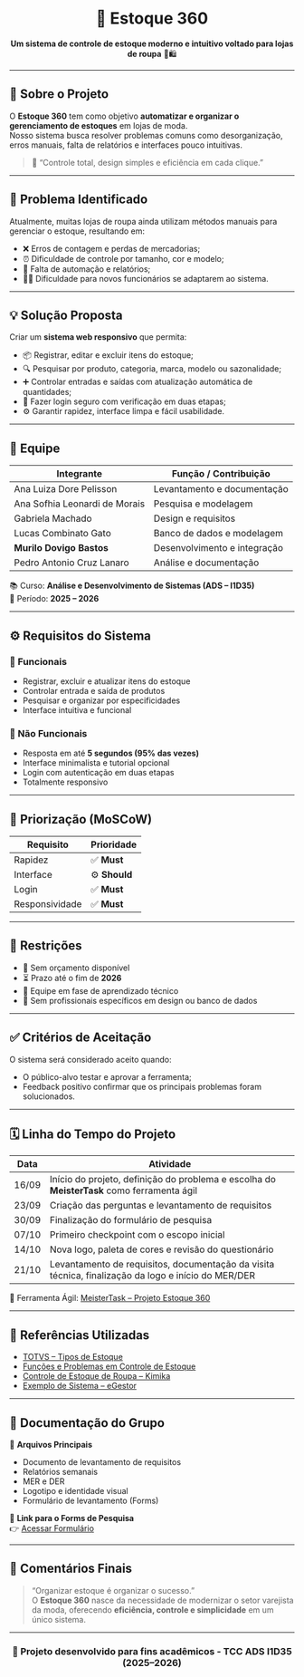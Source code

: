 <h1 align="center">🧥 Estoque 360</h1>

<p align="center">
  <b>Um sistema de controle de estoque moderno e intuitivo voltado para lojas de roupa</b> 👗🛍️  
</p>

<hr>

## 📘 Sobre o Projeto

O **Estoque 360** tem como objetivo **automatizar e organizar o gerenciamento de estoques** em lojas de moda.  
Nosso sistema busca resolver problemas comuns como desorganização, erros manuais, falta de relatórios e interfaces pouco intuitivas.  

> 🎯 “Controle total, design simples e eficiência em cada clique.”

<hr>

## 🧩 Problema Identificado

Atualmente, muitas lojas de roupa ainda utilizam métodos manuais para gerenciar o estoque, resultando em:
- ❌ Erros de contagem e perdas de mercadorias;  
- ⏰ Dificuldade de controle por tamanho, cor e modelo;  
- 🧾 Falta de automação e relatórios;  
- 🧍‍♀️ Dificuldade para novos funcionários se adaptarem ao sistema.

<hr>

## 💡 Solução Proposta

Criar um **sistema web responsivo** que permita:
- 📦 Registrar, editar e excluir itens do estoque;  
- 🔍 Pesquisar por produto, categoria, marca, modelo ou sazonalidade;  
- ➕ Controlar entradas e saídas com atualização automática de quantidades;  
- 🔐 Fazer login seguro com verificação em duas etapas;  
- ⚙️ Garantir rapidez, interface limpa e fácil usabilidade.

<hr>

## 👥 Equipe

| Integrante | Função / Contribuição |
|-------------|------------------------|
| Ana Luiza Dore Pelisson | Levantamento e documentação |
| Ana Sofhia Leonardi de Morais | Pesquisa e modelagem |
| Gabriela Machado | Design e requisitos |
| Lucas Combinato Gato | Banco de dados e modelagem |
| **Murilo Dovigo Bastos** | Desenvolvimento e integração |
| Pedro Antonio Cruz Lanaro | Análise e documentação |

📚 Curso: **Análise e Desenvolvimento de Sistemas (ADS – I1D35)**  
📅 Período: **2025 – 2026**

<hr>

## ⚙️ Requisitos do Sistema

### 🧠 Funcionais
- Registrar, excluir e atualizar itens do estoque  
- Controlar entrada e saída de produtos  
- Pesquisar e organizar por especificidades  
- Interface intuitiva e funcional  

### 🚀 Não Funcionais
- Resposta em até **5 segundos (95% das vezes)**  
- Interface minimalista e tutorial opcional  
- Login com autenticação em duas etapas  
- Totalmente responsivo  

<hr>

## 🔢 Priorização (MoSCoW)

| Requisito | Prioridade |
|------------|-------------|
| Rapidez | ✅ **Must** |
| Interface | ⚙️ **Should** |
| Login | ✅ **Must** |
| Responsividade | ✅ **Must** |

<hr>

## 🧱 Restrições

- 💸 Sem orçamento disponível  
- ⏳ Prazo até o fim de **2026**  
- 🧠 Equipe em fase de aprendizado técnico  
- 🎨 Sem profissionais específicos em design ou banco de dados  

<hr>

## ✅ Critérios de Aceitação

O sistema será considerado aceito quando:
- O público-alvo testar e aprovar a ferramenta;  
- Feedback positivo confirmar que os principais problemas foram solucionados.

<hr>

## 🗓️ Linha do Tempo do Projeto

| Data | Atividade |
|------|------------|
| 16/09 | Início do projeto, definição do problema e escolha do **MeisterTask** como ferramenta ágil |
| 23/09 | Criação das perguntas e levantamento de requisitos |
| 30/09 | Finalização do formulário de pesquisa |
| 07/10 | Primeiro checkpoint com o escopo inicial |
| 14/10 | Nova logo, paleta de cores e revisão do questionário |
| 21/10 | Levantamento de requisitos, documentação da visita técnica, finalização da logo e início do MER/DER |

🧩 Ferramenta Ágil: [MeisterTask – Projeto Estoque 360](https://www.meistertask.com/app/project/tLehPZ2h/controle-de-estoque)

<hr>

## 🧠 Referências Utilizadas

- [TOTVS – Tipos de Estoque](https://www.totvs.com/blog/gestao-varejista/tipos-de-estoque/)  
- [Funções e Problemas em Controle de Estoque](https://encurtador.com.br/XpT5t)  
- [Controle de Estoque de Roupa – Kimika](https://moda.kimika.com.br/materia/controle-de-estoque-de-roupa)  
- [Exemplo de Sistema – eGestor](https://egestor.com.br/recursos/sistema-de-controle-financeiro.php)

<hr>

## 🧾 Documentação do Grupo

📁 **Arquivos Principais**
- Documento de levantamento de requisitos  
- Relatórios semanais  
- MER e DER  
- Logotipo e identidade visual  
- Formulário de levantamento (Forms)  

📎 **Link para o Forms de Pesquisa**  
👉 [Acessar Formulário](https://forms.office.com/Pages/DesignPageV2.aspx?subpage=design&FormId=SxwFsZQ7q0GUQec6cjQv3aR0E45bOYBAks4odg8Lk0hUOFVMWkxJNElZM1RYSzk4RjE5SkRKQ0c1Ui4u&Token=db17836a3b5c471b853d390c631d3a46)

<hr>

## 💬 Comentários Finais

> “Organizar estoque é organizar o sucesso.”  
> O **Estoque 360** nasce da necessidade de modernizar o setor varejista da moda, oferecendo **eficiência, controle e simplicidade** em um único sistema.

---

<h3 align="center">💼 Projeto desenvolvido para fins acadêmicos - TCC ADS I1D35 (2025–2026)</h3>
